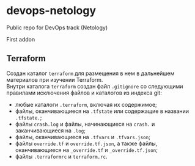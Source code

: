 # devops-netology
Public repo for DevOps track (Netology)

First addon

## Terraform
Создан каталог `terraform` для размещения в нем в дальнейшем материалов при изучении Terraform.  
Внутри каталога `terraform` создан файл `.gitignore` со следующими правилами исключения файлов и каталогов из индекса git:
 - любые каталоги `.terraform`, включая их содержимое;
 - файлы, оканчивающиеся на `.tfstate` или содержащие в названии `.tfstate.`;
 - файлы `crash.log` и файлы, начинающиеся на `crash.` и заканчивающиеся на `.log`;
 - файлы, оканчивающиеся на `.tfvars` и `.tfvars.json`;
 - файлы `override.tf` и `override.tf.json`, а также файлы, оканчивающиеся на `_override.tf` и `_override.tf.json`;
 - файлы `.terraformrc` и `terraform.rc`.
